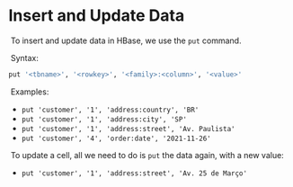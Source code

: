 # Insert and Update Data

​	To insert and update data in HBase, we use the `put` command.

​	Syntax:

```bash
put '<tbname>', '<rowkey>', '<family>:<column>', '<value>'
```

​	Examples:

- `put 'customer', '1', 'address:country', 'BR'`
- `put 'customer', '1', 'address:city', 'SP'`
- `put 'customer', '1', 'address:street', 'Av. Paulista'`
- `put 'customer', '4', 'order:date', '2021-11-26'`

​	To update a cell, all we need to do is `put` the data again, with a new value:

- `put 'customer', '1', 'address:street', 'Av. 25 de Março'`
